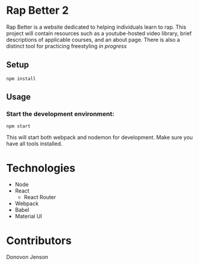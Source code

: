 # Rap Better 2
Rap Better is a website dedicated to helping individuals learn to rap. This project will contain resources such as a youtube-hosted video library, brief descriptions of applicable courses, and an about page. There is also a distinct tool for practicing freestyling *in progress*

Setup
---
 
```
npm install
```

Usage
---
 
### Start the development environment:
 
```
npm start
```
This will start both webpack and nodemon for development. Make sure you have all tools installed. 

# Technologies
 - Node
 - React
    - React Router
 - Webpack
 - Babel
 - Material UI

 # Contributors 

 Donovon Jenson
